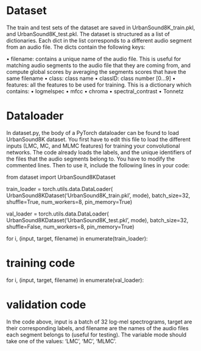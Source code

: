 # Dataset
The train and test sets of the dataset are saved in UrbanSound8K_train.pkl, and UrbanSound8K_test.pkl.
The dataset is structured as a list of dictionaries. Each dict in the list corresponds to a different audio segment from an audio file. The dicts contain the following keys:

•	filename: contains a unique name of the audio file. This is useful for matching audio segments to the audio file that they are coming from, and compute global scores by averaging the segments scores that have the same filename
•	class: class name
•	classID: class number  [0…9]
•	features: all the features to be used for training. This is a dictionary which contains:
•	logmelspec
•	mfcc
•	chroma
•	spectral_contrast
•	Tonnetz


# Dataloader
In dataset.py, the body of a PyTorch dataloader can be found to load UrbanSound8K dataset. You first have to edit this file to load the different inputs (LMC, MC, and MLMC features) for training your convolutional networks. The code already loads the labels, and the unique identifiers of the files that the audio segments belong to. You have to modify the commented lines.
Then to use it, include the following lines in your code:

from dataset import UrbanSound8KDataset

train_loader = torch.utils.data.DataLoader(
     UrbanSound8KDataset(‘UrbanSound8K_train.pkl’, mode),
     batch_size=32, shuffle=True,
     num_workers=8, pin_memory=True)

val_loader = torch.utils.data.DataLoader(
    UrbanSound8KDataset(‘UrbanSound8K_test.pkl’, mode),
    batch_size=32, shuffle=False,
    num_workers=8, pin_memory=True)

for i, (input, target, filename) in enumerate(train_loader):
#           training code

for i, (input, target, filename) in enumerate(val_loader):
#           validation code

In the code above, input is a batch of 32 log-mel spectrograms, target are their corresponding labels, and filename are the names of the audio files each segment belongs to (useful for testing). The variable mode should take one of the values: ‘LMC’, ‘MC’, ‘MLMC’.
